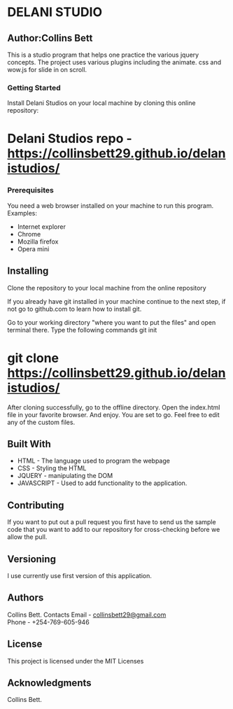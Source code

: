 # DELANI STUDIO

## Author:Collins Bett
This is a studio program that helps one practice the various jquery concepts. The project uses various plugins including the animate. css and wow.js for slide in on scroll.

### Getting Started
Install Delani Studios on your local machine by cloning this online repository:

# Delani Studios repo - https://collinsbett29.github.io/delanistudios/

### Prerequisites
  You need a web browser installed on your machine to run this program. Examples:
* Internet explorer
* Chrome
* Mozilla firefox
* Opera mini

## Installing
Clone the repository to your local machine from the online repository

If you already have git installed in your machine continue to the next step, if not go to github.com to learn how to install git.

Go to your working directory  "where you want to put the files" and open terminal there.
Type the following commands
  git init 
  # git clone  https://collinsbett29.github.io/delanistudios/
After cloning successfully, go to the offline directory.
Open the index.html file in your favorite browser. And enjoy. You are set to go. Feel free to edit any of the custom files.

## Built With
* HTML - The language used to program the webpage
* CSS - Styling the HTML
* JQUERY - manipulating the DOM
* JAVASCRIPT - Used to add functionality to the application.
## Contributing
If you want to put out a pull request you first have to send us the sample code that you want to add to our repository for cross-checking before we allow the pull.

## Versioning
I use currently use first version of this application.

## Authors
Collins Bett.
Contacts
Email - collinsbett29@gmail.com  
Phone - +254-769-605-946

## License
This project is licensed under the MIT Licenses 

## Acknowledgments
Collins Bett.

